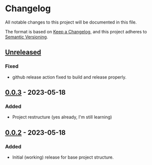 # Changelog
All notable changes to this project will be documented in this file.

The format is based on [Keep a Changelog](https://keepachangelog.com/en/1.0.0/), and this project adheres to [Semantic Versioning](https://semver.org/spec/v2.0.0.html).

## [Unreleased]
### Fixed
- github release action fixed to build and release properly.

## [0.0.3] - 2023-05-18
### Added
- Project restructure (yes already, I'm still learning)

## [0.0.2] - 2023-05-18
### Added
- Initial (working) release for base project structure.

[Unreleased]: https://github.com/nkalis/sunsolve/compare/0.0.3...master
[0.0.3]: https://github.com/nkalis/sunsolve/compare/0.0.2...0.0.3
[0.0.2]: https://github.com/nkalis/sunsolve/tree/0.0.2
